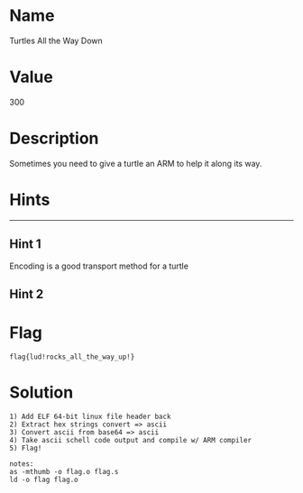 # Name
Turtles All the Way Down

# Value
300 

# Description
Sometimes you need to give a turtle an ARM to help it along its way.

# Hints
-----------------------------------------------------------------

## Hint 1
Encoding is a good transport method for a turtle

## Hint 2


# Flag
`flag{lud!rocks_all_the_way_up!}`

# Solution

```
1) Add ELF 64-bit linux file header back
2) Extract hex strings convert => ascii
3) Convert ascii from base64 => ascii
4) Take ascii schell code output and compile w/ ARM compiler
5) Flag!

notes:
as -mthumb -o flag.o flag.s
ld -o flag flag.o

```
